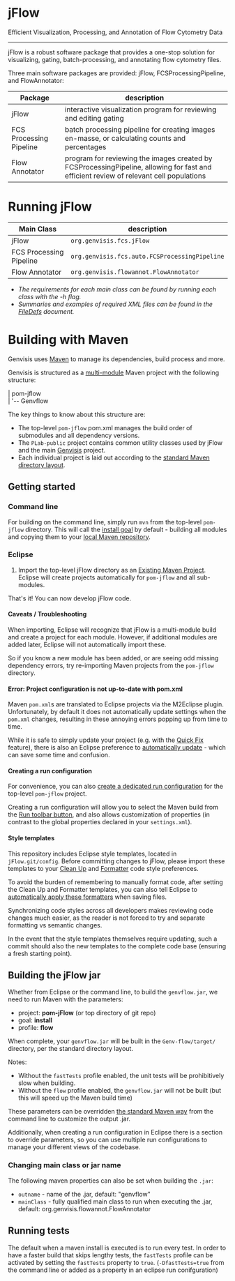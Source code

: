 jFlow
====================
Efficient Visualization, Processing, and Annotation of Flow Cytometry Data

----------------------
jFlow is a robust software package that provides a one-stop solution for visualizing, gating, batch-processing, and annotating flow cytometry files. 

Three main software packages are provided: jFlow, FCSProcessingPipeline, and FlowAnnotator:

Package        				|  description  
----------------------------|--------------  
jFlow						|  interactive visualization program for reviewing and editing gating   
FCS Processing Pipeline 	|  batch processing pipeline for creating images en-masse, or calculating counts and percentages  
Flow Annotator				|  program for reviewing the images created by FCSProcessingPipeline, allowing for fast and efficient review of relevant cell populations  


Running jFlow
=============


Main Class					|  description  
----------------------------|--------------  
jFlow						|  `org.genvisis.fcs.jFlow`   
FCS Processing Pipeline 	|  `org.genvisis.fcs.auto.FCSProcessingPipeline`    
Flow Annotator				|  `org.genvisis.flowannot.FlowAnnotator`   

 - *The requirements for each main class can be found by running each class with the -h flag.*
 - *Summaries and examples of required XML files can be found in the [FileDefs](https://github.com/PankratzLab/jFlow/blob/master/readme/FileDefs.md) document.*


Building with Maven
=====================

Genvisis uses [Maven](https://maven.apache.org/) to manage its dependencies, build process and more.

Genvisis is structured as a [multi-module](https://maven.apache.org/guides/introduction/introduction-to-the-pom.html#Project_Aggregation) Maven project with the following structure:

| pom-jflow  
| '-- Genvflow  

The key things to know about this structure are:

* The top-level `pom-jflow` pom.xml manages the build order of submodules and all dependency versions.
* The `PLab-public` project contains common utility classes used by jFlow and the main [Genvisis](https://github.com/PankratzLab/Genvisis) project.
* Each individual project is laid out according to the [standard Maven directory layout](https://maven.apache.org/guides/introduction/introduction-to-the-standard-directory-layout.html).

## Getting started

### Command line

For building on the command line, simply run `mvn` from the top-level `pom-jflow` directory. This will call the [install goal](https://maven.apache.org/guides/introduction/introduction-to-the-lifecycle.html) by default - building all modules and copying them to your [local Maven repository](https://maven.apache.org/guides/introduction/introduction-to-repositories.html).

### Eclipse

1. Import the top-level jFlow directory as an [Existing Maven Project](http://javapapers.com/java/import-maven-project-into-eclipse/). Eclipse will create projects automatically for `pom-jflow` and all sub-modules.

That's it! You can now develop jFlow code.

#### Caveats / Troubleshooting

When importing, Eclipse will recognize that jFlow is a multi-module build and create a project for each module. However, if additional modules are added later, Eclipse will not automatically import these.

So if you know a new module has been added, or are seeing odd missing dependency errors, try re-importing Maven projects from the `pom-jflow` directory.

#### Error: Project configuration is not up-to-date with pom.xml

Maven `pom.xml`s are translated to Eclipse projects via the M2Eclipse plugin. Unfortunately, by default it does not automatically update settings when the `pom.xml` changes, resulting in these annoying errors popping up from time to time.

While it is safe to simply update your project (e.g. with the [Quick Fix](http://help.eclipse.org/neon/index.jsp?topic=%2Forg.eclipse.jdt.doc.user%2Fconcepts%2Fconcept-quickfix-assist.htm) feature), there is also an Eclipse preference to [automatically update](http://www.eclipse.org/m2e/documentation/release-notes-16.html#new-experimental-auto-45-update-configuration-feature) - which can save some time and confusion.

#### Creating a run configuration

For convenience, you can also [create a dedicated run configuration](https://www.genuitec.com/products/myeclipse/learning-center/maven/launch-maven4myeclipse-maven-run-setup-tutorial/#2_Creating_a_CustomMavenLaunch_Configuration) for the top-level `pom-jflow` project.

Creating a run configuration will allow you to select the Maven build from the [Run toolbar button](https://developers.google.com/eclipse/docs/running_and_debugging_2_0), and also allows customization of properties (in contrast to the global properties declared in your `settings.xml`).

#### Style templates

This repository includes Eclipse style templates, located in `jFlow.git/config`. Before committing changes to jFlow, please import these templates to your [Clean Up](https://help.eclipse.org/neon/index.jsp?topic=%2Forg.eclipse.jdt.doc.user%2Freference%2Fpreferences%2Fjava%2Fcodestyle%2Fref-preferences-cleanup.htm) and [Formatter](https://help.eclipse.org/neon/index.jsp?topic=%2Forg.eclipse.jdt.doc.user%2Freference%2Fpreferences%2Fjava%2Fcodestyle%2Fref-preferences-formatter.htm) code style preferences.

To avoid the burden of remembering to manually format code, after setting the Clean Up and Formatter templates, you can also tell Eclipse to [automatically apply these formatters](https://stackoverflow.com/a/15655278/1027800) when saving files.

Synchronizing code styles across all developers makes reviewing code changes much easier, as the reader is not forced to try and separate formatting vs semantic changes.

In the event that the style templates themselves require updating, such a commit should also the new templates to the complete code base (ensuring a fresh starting point).

## Building the jFlow jar

Whether from Eclipse or the command line, to build the `genvflow.jar`, we need to run Maven with the parameters:

* project: **pom-jFlow** (or top directory of git repo)
* goal: **install**
* profile: **flow** 

When complete, your `genvflow.jar` will be built in the `Genv-flow/target/` directory, per the standard directory layout.

Notes:
- Without the `fastTests` profile enabled, the unit tests will be prohibitively slow when building.
- Without the `flow` profile enabled, the `genvflow.jar` will not be built (but this will speed up the Maven build time)

These parameters can be overridden [the standard Maven way](http://books.sonatype.com/mvnref-book/reference/running-sect-options.html) from the command line to customize the output .jar.

Additionally, when creating a run configuration in Eclipse there is a section to override parameters, so you can use multiple run configurations to manage your different views of the  codebase.

### Changing main class or jar name

The following maven properties can also be set when building the `.jar`:

* `outname`  - name of the .jar, default: "genvflow"
* `mainClass` - fully qualified main class to run when executing the .jar, default: org.genvisis.flowannot.FlowAnnotator

## Running tests

The default when a maven install is executed is to run every test. In order to have a faster build that skips lengthy tests, the `fastTests` profile can be activated by setting the `fastTests` property to `true`. (`-DfastTests=true` from the command line or added as a property in an eclipse run conifguration)

